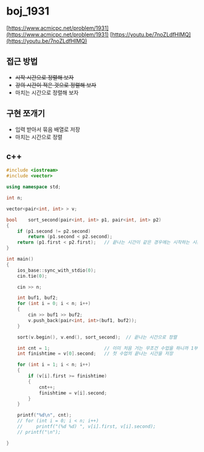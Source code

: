 # boj\_1931

[https://www.acmicpc.net/problem/1931](https://www.acmicpc.net/problem/1931) [https://youtu.be/7noZLdfHIMQ](https://youtu.be/7noZLdfHIMQ)

## 접근 방법

* ~~시작 시간으로 정렬해 보자~~
* ~~강의 시간이 적은 것으로 정렬해 보자~~
* 마치는 시간으로 정렬해 보자

## 구현 쪼개기

* 입력 받아서 묶음 배열로 저장
* 마치는 시간으로 정렬

## c++

```cpp
#include <iostream>
#include <vector>

using namespace std;

int n;

vector<pair<int, int> > v;

bool    sort_second(pair<int, int> p1, pair<int, int> p2)
{
    if (p1.second != p2.second)
        return (p1.second < p2.second);     
    return (p1.first < p2.first);   // 끝나는 시간이 같은 경우에는 시작하는 시간으로 정렬
}

int main()
{
    ios_base::sync_with_stdio(0);
    cin.tie(0);

    cin >> n;

    int buf1, buf2;
    for (int i = 0; i < n; i++)
    {
        cin >> buf1 >> buf2;
        v.push_back(pair<int, int>(buf1, buf2));
    }

    sort(v.begin(), v.end(), sort_second);  // 끝나는 시간으로 정렬

    int cnt = 1;                    // 이미 처음 거는 무조건 수업을 하니까 1부터 카운트
    int finishtime = v[0].second;   // 첫 수업의 끝나는 시간을 저장

    for (int i = 1; i < n; i++)
    {
        if (v[i].first >= finishtime)
        {
            cnt++;
            finishtime = v[i].second;
        }
    }

    printf("%d\n", cnt);
    // for (int i = 0; i < n; i++)
    //     printf("(%d %d) ", v[i].first, v[i].second);
    // printf("\n");

}
```

